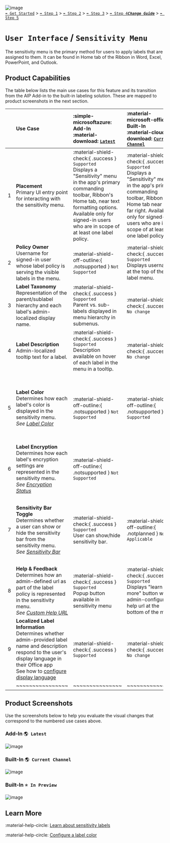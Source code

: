 ![image](https://user-images.githubusercontent.com/43501191/195164735-920ec45a-cd2c-41a1-9d22-6a557ca9ddc3.png)<br>
[`➡️ Get Started`](../../GetStarted.md) > [`➡️ Step 1`](../../AIP2MIPStep1.md) > [`➡️ Step 2`](../../AIP2MIPStep2.md) > [`➡️ Step 3`](../../AIP2MIPStep3.md) > [`➡️ Step 4`](../../AIP2MIPStep4.md)[***`Change Guide`***](../../CompareAIP2MIP.md) > [`➡️ Step 5`](../../AIP2MIPStep5.md)


# `User Interface` / `Sensitivity Menu`

The sensitivity menu is the primary method for users to apply labels that are assigned to them. It can be found in Home tab of the Ribbon in Word, Excel, PowerPoint, and Outlook.


## Product Capabilities

The table below lists the main use cases for this feature and its transition from the AIP Add-in to the built-in labeling solution. These are mapped to product screenshots in the next section.

|  | Use Case  | :simple-microsoftazure: Add-In<br>:material-download: [`Latest`](https://learn.microsoft.com/en-us/azure/information-protection/rms-client/unifiedlabelingclient-version-release-history)| :material-microsoft-office: Built-In<br>:material-cloud-download: [`Current Channel`](https://learn.microsoft.com/en-us/microsoft-365/compliance/sensitivity-labels-office-apps#support-for-sensitivity-label-capabilities-in-apps) | :material-microsoft-office: Built-In<br>:material-calendar-clock: `Coming Soon` |
| :----: | :---- | :---- | :---- | :---- |
| 1 | **Placement**<br>Primary UI entry point for interacting with the sensitivity menu. | :material-shield-check:{ .success } `Supported`<br>Displays a "Sensitivity" menu in the app's primary commanding toolbar, Ribbon's Home tab, near text formatting options. Available only for signed-in users who are in scope of at least one label policy. |  :material-shield-check:{ .success } `Supported`<br>Displays a "Sensitivity" menu in the app's primary commanding toolbar, Ribbon's Home tab near the far right. Available only for signed-in users who are in scope of at least one label policy. | :material-shield-check:{ .success } `No change` |
| 2 | **Policy Owner** <br>Username for signed-in user whose label policy is serving the visible labels in the menu. | :material-shield-off-outline:{ .notsupported } `Not Supported` |  :material-shield-check:{ .success } `Supported`<br>Displays username at the top of the label menu. | :material-shield-check:{ .success } `No change` |
| 3 | **Label Taxonomy** <br>Representation of the parent/sublabel hierarchy and each label's admin-localized display name. | :material-shield-check:{ .success } `Supported`<br>Parent vs. sub-labels displayed in menu hierarchy in submenus. |  :material-shield-check:{ .success } `No change` ||
| 4 | **Label Description** <br>Admin-localized tooltip text for a label.| :material-shield-check:{ .success } `Supported`<br>Description available on hover of each label in the menu in a tooltip.  |  :material-shield-check:{ .success } `No change` ||
| 5 | **Label Color**<br>Determines how each label's color is displayed in the sensitivity menu.<br>*See [Label Color](LabelColors.md)* | :material-shield-off-outline:{ .notsupported } `Not Supported` |  :material-shield-off-outline:{ .notsupported } `Not Supported` | :material-shield-check:{ .success } `Supported`<br>Displays the color defined in the label information within the label icon. When no color is configured, the icon appears with no fill color. |
| 6 | **Label Encryption** <br>Determines how each label's encryption settings are represented in the sensitivity menu. <br>*See [Encryption Status](EncryptionStatus.md)* | :material-shield-off-outline:{ .notsupported } `Not Supported` || :material-shield-check:{ .success } `Supported`<br>Displays "lock" alongside label that applies encryption. |
| 7 | **Sensitivity Bar Toggle** <br>Determines whether a user can show or hide the sensitivity bar from the sensitivity menu.<br>*See [Sensitivity Bar](SensitivityBar.md)*| :material-shield-check:{ .success } `Supported`<br>User can show/hide sensitivity bar. |  :material-shield-off-outline:{ .notplanned  } `Not Applicable` | :material-shield-off-outline:{ .notsupported } `Not Supported`<br>Sensitivity bar is designed to always remain on screen near the document title or email subject. *See [Sensitivity Bar](SensitivityBar.md)* |
| 8 | **Help & Feedback**   <br>Determines how an admin-defined url as part of the label policy is represented in the sensitivity menu.<br>*See [Custom Help URL](CustomHelpURL.md)*| :material-shield-check:{ .success } `Supported`<br>Popup button available in sensitivity menu |  :material-shield-check:{ .success } `Supported`<br>Displays "learn more" button with admin-configured help url at the bottom of the menu. | :material-shield-check:{ .success } `No change` |
| 9 | **Localized Label Information** <br>Determines whether admin-provided label name and description respond to the user's display language in their Office app <br> See how to [configure display language](https://learn.microsoft.com/en-us/microsoft-365/compliance/create-sensitivity-labels?view=o365-worldwide#example-configuration-to-configure-a-sensitivity-label-for-different-languages) | :material-shield-check:{ .success } `Supported`  |  :material-shield-check:{ .success } `No change` ||
|  | ~~~~~~~~~~~~~~~~ | ~~~~~~~~~~~~~~~ | ~~~~~~~~~~~~~~~ | ~~~~~~~~~~~~~~~ |

## Product Screenshots

Use the screenshots below to help you evaluate the visual changes that correspond to the numbered use cases above. 

### Add-In `🌎 Latest`

![image](https://user-images.githubusercontent.com/43501191/194768341-7b459df0-d85c-496f-9f71-edb5e5d493a9.png)


### Built-In `🌎 Current Channel`

![image](https://user-images.githubusercontent.com/43501191/194768592-b6e53ac9-f184-46a9-9ba8-f56bdaaae86d.png)

### Built-In `⭐ In Preview`

![image](https://user-images.githubusercontent.com/43501191/194768599-79cfe147-69c7-4e45-aca5-2eaf1cb4bf09.png)


## Learn More

:material-help-circle: [Learn about sensitivity labels](https://learn.microsoft.com/en-us/microsoft-365/compliance/sensitivity-labels)

:material-help-circle: [Configure a label color](https://learn.microsoft.com/en-us/microsoft-365/compliance/sensitivity-labels-office-apps?view=o365-worldwide#label-colors)
